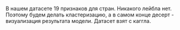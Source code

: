 В нашем датасете 19 признаков для стран. Никакого лейбла нет. Поэтому будем делать кластеризацию, а в самом конце десерт - визуализация результата модели.
Датасет взят с каггла. 
